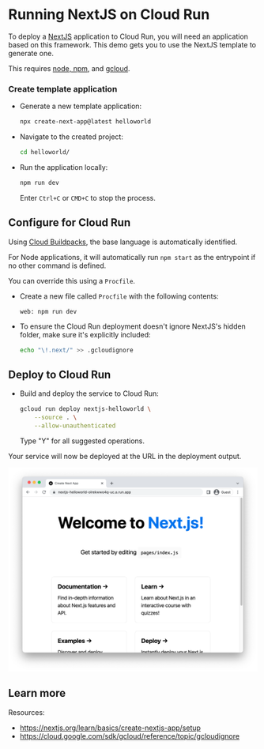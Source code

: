 # Running NextJS on Cloud Run

<!--- Generated 2022-08-24 06:38:12.333083 -->

To deploy a [NextJS](https://nextjs.org/) application to Cloud Run, you will need an application
based on this framework. This demo gets you to use the NextJS template to generate one. 

This requires [node, npm](https://cloud.google.com/nodejs/docs/setup), and [gcloud](https://cloud.google.com/sdk/docs/install).


### Create template application


* Generate a new template application: 

    ```bash
    npx create-next-app@latest helloworld
    ```




* Navigate to the created project:

    ```bash
    cd helloworld/
    ```

* Run the application locally:

    ```bash
    npm run dev
    ```

    Enter `Ctrl+C` or `CMD+C` to stop the process.


## Configure for Cloud Run

Using [Cloud Buildpacks](https://github.com/GoogleCloudPlatform/buildpacks), 
the base language is automatically identified.


For Node applications, it will automatically run `npm start` as the entrypoint if no other command is defined. 



You can override this using a `Procfile`. 

* Create a new file called `Procfile` with the following contents: 

    ```
    web: npm run dev
    ```




* To ensure the Cloud Run deployment doesn't ignore NextJS's hidden folder, make sure it's 
explicitly included: 

    ```bash
    echo "\!.next/" >> .gcloudignore
    ```



## Deploy to Cloud Run

* Build and deploy the service to Cloud Run: 


    ```bash
    gcloud run deploy nextjs-helloworld \
        --source . \
        --allow-unauthenticated 
    ```

    Type "Y" for all suggested operations.


Your service will now be deployed at the URL in the deployment output.

![Example NextJS deployment](example.png)





## Learn more

Resources: 

- https://nextjs.org/learn/basics/create-nextjs-app/setup
- https://cloud.google.com/sdk/gcloud/reference/topic/gcloudignore
